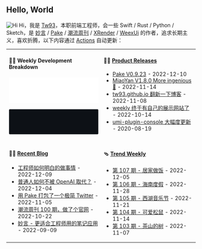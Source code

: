 ## Hello, World

<img src='https://qpluspicture.oss-cn-beijing.aliyuncs.com/6LjjQA/Hi.gif' alt='Hi' width="24"/> Hi，我是 [Tw93](https://tw93.fun/)，本职前端工程师，会一些 Swift / Rust / Python / Sketch，是 [妙言](https://miaoyan.app/) / [Pake](https://github.com/tw93/pake) / [潮流周刊](https://weekly.tw93.fun/) / [XRender](https://xrender.fun/) / [WeexUi](https://apache.github.io/incubator-weex-ui/) 的作者，追求长期主义，喜欢折腾，以下内容通过 <a href="https://github.com/tw93/tw93/actions" target="_blank">Actions</a> 自动更新：

<table width="960px">
<tr>
<td valign="top" width="50%">

#### 🏊‍♂️ Weekly Development Breakdown

![light](https://raw.githubusercontent.com/tw93/tw93/master/images/wakatime_weekly_language_stats.svg#gh-light-mode-only)

![dark](https://raw.githubusercontent.com/tw93/tw93/master/images/wakatime_weekly_language_stats_black.svg#gh-dark-mode-only)

</td>
<td valign="top" width="50%">

#### 🏋️‍♀️ <a href="https://github.com/tw93/tw93/blob/master/releases.md" target="_blank">Product Releases</a>

<!-- recent_releases starts -->
* <a href='https://github.com/tw93/Pake/releases/tag/V0.9.23' target='_blank'>Pake V0.9.23</a> - 2022-12-10
* <a href='https://github.com/tw93/MiaoYan/releases/tag/V1.8.0' target='_blank'>MiaoYan V1.8.0 More ingenious 🐝</a> - 2022-11-14
* <a href='https://github.com/tw93/tw93.github.io/releases/tag/V0.3.0' target='_blank'>tw93.github.io 翻新一下博客</a> - 2022-11-08
* <a href='https://github.com/tw93/weekly/releases/tag/V0.1' target='_blank'>weekly 终于有自己的展示网站了</a> - 2022-10-14
* <a href='https://github.com/tw93/umi-plugin-console/releases/tag/v0.2.2' target='_blank'>umi-plugin-console 大幅度更新</a> - 2020-08-19
<!-- recent_releases ends -->

</td>
</tr>
<tr>
<td valign="top" width="50%">

#### 🤾‍♂️ <a href="https://tw93.fun" target="_blank">Recent Blog</a>

<!-- blog starts -->
* <a href='https://tw93.fun/2022-12-09/talk.html' target='_blank'>工程师如何明白的做事情</a> - 2022-12-09
* <a href='https://tw93.fun/2022-12-04/openai.html' target='_blank'>普通人如何不被 OpenAI 取代？</a> - 2022-12-04
* <a href='https://tw93.fun/2022-11-05/pake.html' target='_blank'>用 Pake 打包了一个极简 Twitter</a> - 2022-11-05
* <a href='https://tw93.fun/2022-10-22/weekly.html' target='_blank'>潮流周刊 100 期，做了个官网</a> - 2022-10-22
* <a href='https://tw93.fun/2022-09-09/miaoyan.html' target='_blank'>妙言 - 更适合工程师用的笔记应用</a> - 2022-09-09
<!-- blog ends -->

</td>
<td valign="top" width="50%">

#### 🩴 <a href="https://weekly.tw93.fun" target="_blank">Trend Weekly</a>

<!-- weekly starts -->

* [第 107 期 - 居家做饭](https://weekly.tw93.fun/posts/107-居家做饭) - 2022-12-05
* [第 106 期 - 海南度假](https://weekly.tw93.fun/posts/106-海南度假) - 2022-11-28
* [第 105 期 - 西湖音乐节](https://weekly.tw93.fun/posts/105-西湖音乐节) - 2022-11-21
* [第 104 期 - 可爱松鼠](https://weekly.tw93.fun/posts/104-可爱松鼠) - 2022-11-14
* [第 103 期 - 茶山的树](https://weekly.tw93.fun/posts/103-茶山的树) - 2022-11-07

<!-- weekly ends -->

</td>
</tr>

</table>
